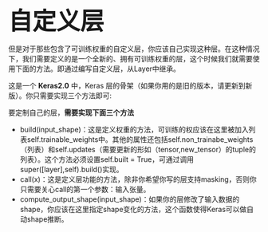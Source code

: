 <font size=10>**自定义层**</font>



但是对于那些包含了可训练权重的自定义层，你应该自己实现这种层。在这种情况下，我们需要定义的是一个全新的、拥有可训练权重的层，这个时候我们就需要使用下面的方法。即通过编写自定义层，从Layer中继承。

这是一个 **Keras2.0** 中，Keras 层的骨架（如果你用的是旧的版本，请更新到新版）。你只需要实现三个方法即可:

要定制自己的层，**需要实现下面三个方法**

- build(input_shape)：这是定义权重的方法，可训练的权应该在这里被加入列表self.trainable_weights中。其他的属性还包括self.non_trainabe_weights（列表）和self.updates（需要更新的形如（tensor,new_tensor）的tuple的列表）。这个方法必须设置self.built = True，可通过调用super([layer],self).build()实现。
- call(x)：这是定义层功能的方法，除非你希望你写的层支持masking，否则你只需要关心call的第一个参数：输入张量。
- compute_output_shape(input_shape)：如果你的层修改了输入数据的shape，你应该在这里指定shape变化的方法，这个函数使得Keras可以做自动shape推断。
   

